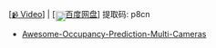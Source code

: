 [<a href="Chapter02-占据栅格网络概述/占据网络专题-第二章-占据网络概述.mp4"><code>📹</code> Video</a>] | [<code><img height="18" src="https://user-images.githubusercontent.com/29084184/127970991-fcb23d68-8369-47af-918a-fef8f0becccd.png" alt="Baidu Cloud" title="Baidu Cloud" style="vertical-align:bottom;"/></code><a href="https://pan.baidu.com/s/1flYKlkQ-zMMQUjY6aHIeyA">百度网盘</a>] 提取码: p8cn

- [Awesome-Occupancy-Prediction-Multi-Cameras](../Chapter09-Appendix/Awesome-Occupancy-Prediction-Multi-Cameras.md)